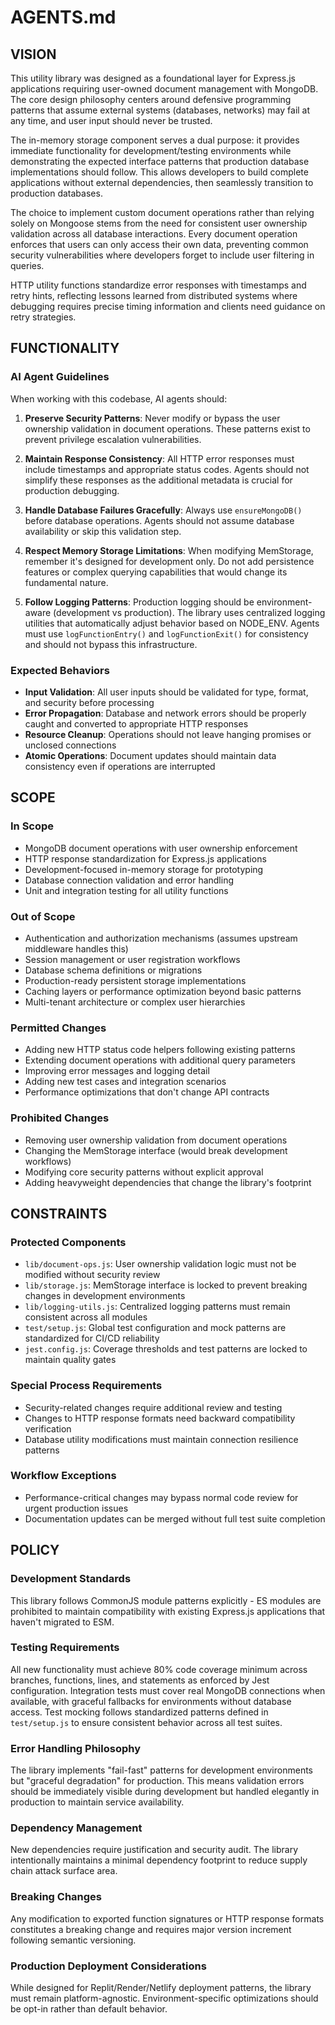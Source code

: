 # AGENTS.md

## VISION

This utility library was designed as a foundational layer for Express.js applications requiring user-owned document management with MongoDB. The core design philosophy centers around defensive programming patterns that assume external systems (databases, networks) may fail at any time, and user input should never be trusted.

The in-memory storage component serves a dual purpose: it provides immediate functionality for development/testing environments while demonstrating the expected interface patterns that production database implementations should follow. This allows developers to build complete applications without external dependencies, then seamlessly transition to production databases.

The choice to implement custom document operations rather than relying solely on Mongoose stems from the need for consistent user ownership validation across all database interactions. Every document operation enforces that users can only access their own data, preventing common security vulnerabilities where developers forget to include user filtering in queries.

HTTP utility functions standardize error responses with timestamps and retry hints, reflecting lessons learned from distributed systems where debugging requires precise timing information and clients need guidance on retry strategies.

## FUNCTIONALITY

### AI Agent Guidelines

When working with this codebase, AI agents should:

1. **Preserve Security Patterns**: Never modify or bypass the user ownership validation in document operations. These patterns exist to prevent privilege escalation vulnerabilities.

2. **Maintain Response Consistency**: All HTTP error responses must include timestamps and appropriate status codes. Agents should not simplify these responses as the additional metadata is crucial for production debugging.

3. **Handle Database Failures Gracefully**: Always use `ensureMongoDB()` before database operations. Agents should not assume database availability or skip this validation step.

4. **Respect Memory Storage Limitations**: When modifying MemStorage, remember it's designed for development only. Do not add persistence features or complex querying capabilities that would change its fundamental nature.

5. **Follow Logging Patterns**: Production logging should be environment-aware (development vs production). The library uses centralized logging utilities that automatically adjust behavior based on NODE_ENV. Agents must use `logFunctionEntry()` and `logFunctionExit()` for consistency and should not bypass this infrastructure.

### Expected Behaviors

- **Input Validation**: All user inputs should be validated for type, format, and security before processing
- **Error Propagation**: Database and network errors should be properly caught and converted to appropriate HTTP responses
- **Resource Cleanup**: Operations should not leave hanging promises or unclosed connections
- **Atomic Operations**: Document updates should maintain data consistency even if operations are interrupted

## SCOPE

### In Scope
- MongoDB document operations with user ownership enforcement
- HTTP response standardization for Express.js applications
- Development-focused in-memory storage for prototyping
- Database connection validation and error handling
- Unit and integration testing for all utility functions

### Out of Scope
- Authentication and authorization mechanisms (assumes upstream middleware handles this)
- Session management or user registration workflows
- Database schema definitions or migrations
- Production-ready persistent storage implementations
- Caching layers or performance optimization beyond basic patterns
- Multi-tenant architecture or complex user hierarchies

### Permitted Changes
- Adding new HTTP status code helpers following existing patterns
- Extending document operations with additional query parameters
- Improving error messages and logging detail
- Adding new test cases and integration scenarios
- Performance optimizations that don't change API contracts

### Prohibited Changes
- Removing user ownership validation from document operations
- Changing the MemStorage interface (would break development workflows)
- Modifying core security patterns without explicit approval
- Adding heavyweight dependencies that change the library's footprint

## CONSTRAINTS

### Protected Components
- `lib/document-ops.js`: User ownership validation logic must not be modified without security review
- `lib/storage.js`: MemStorage interface is locked to prevent breaking changes in development environments
- `lib/logging-utils.js`: Centralized logging patterns must remain consistent across all modules
- `test/setup.js`: Global test configuration and mock patterns are standardized for CI/CD reliability
- `jest.config.js`: Coverage thresholds and test patterns are locked to maintain quality gates

### Special Process Requirements
- Security-related changes require additional review and testing
- Changes to HTTP response formats need backward compatibility verification
- Database utility modifications must maintain connection resilience patterns

### Workflow Exceptions
- Performance-critical changes may bypass normal code review for urgent production issues
- Documentation updates can be merged without full test suite completion

## POLICY

### Development Standards
This library follows CommonJS module patterns explicitly - ES modules are prohibited to maintain compatibility with existing Express.js applications that haven't migrated to ESM.

### Testing Requirements
All new functionality must achieve 80% code coverage minimum across branches, functions, lines, and statements as enforced by Jest configuration. Integration tests must cover real MongoDB connections when available, with graceful fallbacks for environments without database access. Test mocking follows standardized patterns defined in `test/setup.js` to ensure consistent behavior across all test suites.

### Error Handling Philosophy
The library implements "fail-fast" patterns for development environments but "graceful degradation" for production. This means validation errors should be immediately visible during development but handled elegantly in production to maintain service availability.

### Dependency Management
New dependencies require justification and security audit. The library intentionally maintains a minimal dependency footprint to reduce supply chain attack surface area.

### Breaking Changes
Any modification to exported function signatures or HTTP response formats constitutes a breaking change and requires major version increment following semantic versioning.

### Production Deployment Considerations
While designed for Replit/Render/Netlify deployment patterns, the library must remain platform-agnostic. Environment-specific optimizations should be opt-in rather than default behavior.